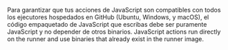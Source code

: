 Para garantizar que tus acciones de JavaScript son compatibles con todos los ejecutores hospedados en GitHub (Ubuntu, Windows, y macOS), el código empaquetado de JavaScript que escribas debe ser puramente JavaScript y no depender de otros binarios. JavaScript actions run directly on the runner and use binaries that already exist in the runner image.
